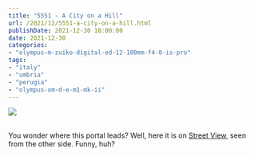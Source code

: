 ```yaml
---
title: "5551 - A City on a Hill"
url: /2021/12/5551-a-city-on-a-hill.html
publishDate: 2021-12-30 18:00:00
date: 2021-12-30
categories:
- "olympus-m-zuiko-digital-ed-12-100mm-f4-0-is-pro"
tags:
- "italy"
- "umbria"
- "perugia"
- "olympus-om-d-e-m1-mk-ii"
---
```

<div class="container">
<div class="center"><a target="_blank" href="https://d25zfm9zpd7gm5.cloudfront.net/1200x1200/2019/20190902_174427_lr.jpg"><img class="webfeedsFeaturedVisual" src="https://d25zfm9zpd7gm5.cloudfront.net/0600x0600/2019/20190902_174427_lr.jpg" /></a></div>
</div>
<br />

You wonder where this portal leads? Well, here it is on
[Street
View](https://www.google.at/maps/@43.1123368,12.3880349,3a,75y,239.45h,86.65t/data=!3m6!1e1!3m4!1s_yMrgMxYPmxEUE7ZrtYYaw!2e0!7i13312!8i6656),
seen from the other side. Funny, huh?

